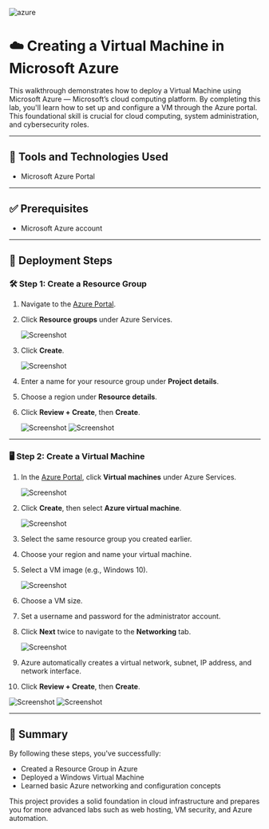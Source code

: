 ![azure](https://github.com/kmoore848623/Azure-VM/assets/157086384/a201ff6e-e2fd-45c6-b406-224fb500be67)

# ☁️ Creating a Virtual Machine in Microsoft Azure

This walkthrough demonstrates how to deploy a Virtual Machine using Microsoft Azure — Microsoft’s cloud computing platform. By completing this lab, you'll learn how to set up and configure a VM through the Azure portal. This foundational skill is crucial for cloud computing, system administration, and cybersecurity roles.

---

## 🧰 Tools and Technologies Used

- Microsoft Azure Portal

---

## ✅ Prerequisites

- Microsoft Azure account

---

## 🚀 Deployment Steps

### 🛠️ Step 1: Create a Resource Group

1. Navigate to the [Azure Portal](https://portal.azure.com/).
2. Click **Resource groups** under Azure Services.

   ![Screenshot](https://github.com/kmoore848623/osticket-prereqs/assets/157086384/84dc2a56-ef25-4c7e-8e8e-6663e6b1c654)

3. Click **Create**.

   ![Screenshot](https://github.com/kmoore848623/osticket-prereqs/assets/157086384/6e2dca3c-f137-46a2-bcab-477272fc254e)

4. Enter a name for your resource group under **Project details**.
5. Choose a region under **Resource details**.
6. Click **Review + Create**, then **Create**.

   ![Screenshot](https://github.com/kmoore848623/osticket-prereqs/assets/157086384/f7551b32-16ba-45da-a487-d6c4dc2213ae)
   ![Screenshot](https://github.com/kmoore848623/osticket-prereqs/assets/157086384/ce98924e-930f-4564-8de8-16929274c726)

---

### 🖥️ Step 2: Create a Virtual Machine

1. In the [Azure Portal](https://portal.azure.com/), click **Virtual machines** under Azure Services.

   ![Screenshot](https://github.com/kmoore848623/osticket-prereqs/assets/157086384/7aa5268b-5e4b-4c71-bc54-4c9dfac8ad06)

2. Click **Create**, then select **Azure virtual machine**.

   ![Screenshot](https://github.com/kmoore848623/osticket-prereqs/assets/157086384/dae99beb-c6b5-471f-be99-1d6c69694049)

3. Select the same resource group you created earlier.
4. Choose your region and name your virtual machine.
5. Select a VM image (e.g., Windows 10).

   ![Screenshot](https://github.com/kmoore848623/osticket-prereqs/assets/157086384/46a0de79-461d-4d4b-a3ee-d2509cbb96fc)

6. Choose a VM size.
7. Set a username and password for the administrator account.
8. Click **Next** twice to navigate to the **Networking** tab.

   ![Screenshot](https://github.com/kmoore848623/osticket-prereqs/assets/157086384/adc0e245-b186-453c-86c5-8c600a733abb)

9. Azure automatically creates a virtual network, subnet, IP address, and network interface.
10. Click **Review + Create**, then **Create**.

   ![Screenshot](https://github.com/kmoore848623/osticket-prereqs/assets/157086384/e5c7caef-1677-4bf0-adc2-b6b3826a02ee)
   ![Screenshot](https://github.com/kmoore848623/osticket-prereqs/assets/157086384/c6dc410a-2f99-4042-b1fa-c9693557cf5c)

---

## 🧠 Summary

By following these steps, you've successfully:

- Created a Resource Group in Azure
- Deployed a Windows Virtual Machine
- Learned basic Azure networking and configuration concepts

This project provides a solid foundation in cloud infrastructure and prepares you for more advanced labs such as web hosting, VM security, and Azure automation.
